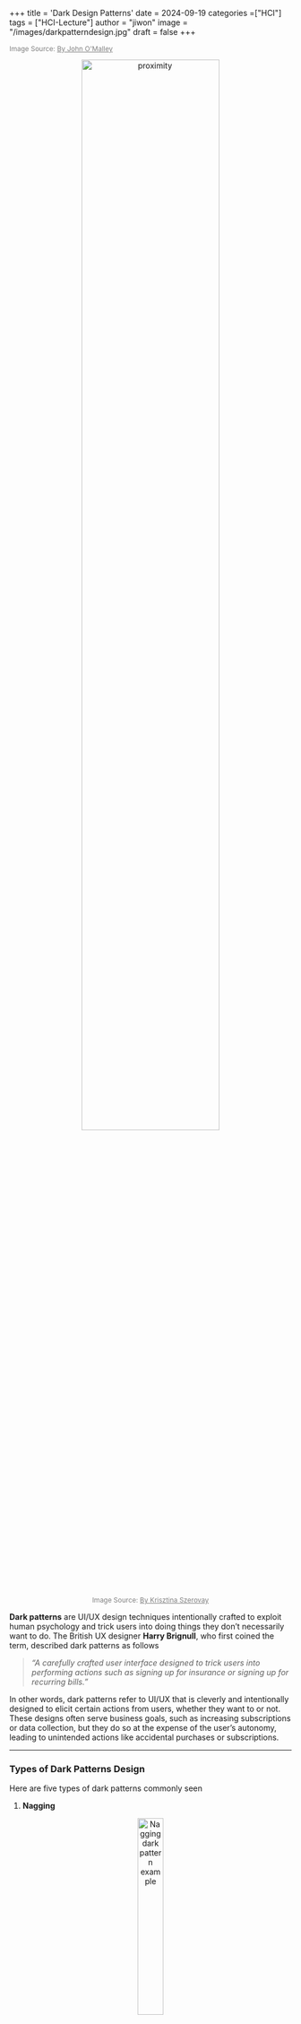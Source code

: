 +++
title = 'Dark Design Patterns'
date = 2024-09-19
categories =["HCI"]
tags = ["HCI-Lecture"]
author = "jiwon"
image = "/images/darkpatterndesign.jpg"
draft = false
+++
<p style="font-size: 12px; color: gray;">Image Source: <a href="https://polytechnic.purdue.edu/newsroom/dark-patterns-user-experience-design-manipulates-consumers" style="color: gray;">By John O'Malley </a></p>

<div style="text-align: center;">
  <img src="/images/darkpattern.jpg" alt="proximity" width="70%">
  <p style="font-size: 12px; color: gray;">Image Source: <a href="https://uxknowledgebase.com/dark-patterns-3b41ed7a690e" style="color: gray;">By Krisztina Szerovay</a></p>
</div>

**Dark patterns** are UI/UX design techniques intentionally crafted to exploit human psychology and trick users into doing things they don’t necessarily want to do. The British UX designer **Harry Brignull**, who first coined the term, described dark patterns as follows

> *“A carefully crafted user interface designed to trick users into performing actions such as signing up for insurance or signing up for recurring bills.”*

In other words, dark patterns refer to UI/UX that is cleverly and intentionally designed to elicit certain actions from users, whether they want to or not. These designs often serve business goals, such as increasing subscriptions or data collection, but they do so at the expense of the user’s autonomy, leading to unintended actions like accidental purchases or subscriptions.

---

### Types of Dark Patterns Design

Here are five types of dark patterns commonly seen

1. **Nagging**

<div style="text-align: center;">
  <img src="/images/nagging.jpg" alt="Nagging dark pattern example" width="30%">
  <p style="font-size: 12px; color: gray;">Image Source: <a href="https://www.researchgate.net/figure/Example-of-nagging-behavior-on-Instagram-where-a-modal-dialogue-provides-no-opportunity_fig1_322916969" style="color: gray;">ResearchGate</a></p>
</div>

- **Nagging** occurs when an app or website repeatedly interrupts the user’s progress with prompts or messages, draining their time and attention. These interruptions can make the user feel pressured or annoyed, leading them to eventually agree to the message or request—even if it’s not what they want—just to move forward.
- If the interruptions happen frequently, the user might decide that giving in to the prompt is easier than continuing to dismiss it. This pattern is commonly seen in requests to subscribe to premium services, allow notifications, or share personal data, and it can result in a frustrating user experience.

2. **Obstruction**

<div style="text-align: center;">
  <img src="/images/obstruction.jpg" alt="Obstruction dark pattern example" width="50%">
  <p style="font-size: 12px; color: gray;">Image Source: <a href="https://www.deceptive.design/types/obstruction" style="color: gray;">Norwegian Consumer Council, 2018</a></p>
</div>

- **Obstruction** involves intentionally making certain tasks difficult or confusing for the user. It artificially complicates the steps required to perform actions that the user might want to avoid, such as canceling a service, deleting an account, or disabling ads. Designers create complex menu structures, lengthy procedures, and multiple confirmation steps to increase the likelihood that the user will give up.
- For example, subscribing to a service may be as simple as one click, but canceling that same service might involve navigating through a series of confusing steps, or even contacting customer support. By increasing the effort required to complete the task, users are more likely to give up and continue their subscription, even if they originally intended to cancel.

3. **Sneaking**

<div style="text-align: center;">
  <img src="/images/sneaking.jpg" alt="Sneaking dark pattern example" width="50%">
  <p style="font-size: 12px; color: gray;">Image Source: <a href="https://app.uxcel.com/lessons/dark-patterns-024" style="color: gray;">Uxcel</a></p>
</div>

- **Sneaking** occurs when important information, such as additional fees or terms, is hidden from the user until the last possible moment. This pattern is often used to make a product or service appear cheaper or more attractive than it actually is, only revealing the true cost or consequences just before the user commits.

- For example, an accomodation booking site may show a price at a discounted price, but hidden fees like cleaning costs is only added at the checkout stage. This tactic leaves the user feeling deceived and frustrated because they weren’t provided with full transparency from the beginning.


4. **Interface Interference**

<div style="text-align: center;">
  <img src="/images/interfaceinterference.jpg" alt="Interface Interference example" width="50%">
  <p style="font-size: 12px; color: gray;">Image Source: <a href="https://www.emailtooltester.com/en/blog/dark-patterns-canceling-subscription-report/" style="color: gray;">By Cai & Roberta</a></p>
</div>

- **Interface interference** manipulates the design of user interface elements—such as buttons, links, or menus—to confuse or mislead the user. This could involve making certain options (like opting out or declining a service) difficult to see or access, or intentionally placing desired actions in locations where users are less likely to find them.

- A common example is when a “Subscribe” or “Accept” button is highlighted in bright colors, while the “No Thanks” or “Decline” option is either hidden or made to blend in with the background. This visual manipulation influences the user’s decision, making them more likely to choose the option that benefits the company.

5. **Forced Action**

<div style="text-align: center;">
  <img src="/images/forcedaction.jpg" alt="Forced action example" width="50%">
  <p style="font-size: 12px; color: gray;">Image Source: <a href="https://blog.raidboxes.io/en/security/dark-patterns/" style="color: gray;">blog</a></p>
</div>

- **Forced Action** refers to situations where the user is required to perform a specific action in order to continue using a service or complete a task. This pattern typically forces users to agree to terms, share personal information, or sign up for a service they may not want, simply to proceed with what they were doing.

- For instance, a user might be required to create an account or subscribe to a newsletter before they can continue using a free app or access content. This design forces users to take an action they don’t necessarily want to take, making them feel trapped or cornered.


---